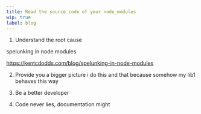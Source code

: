 ```yaml
---
title: Read the source code of your node_modules
wip: true
label: blog
--- 
```


1. Understand the root cause

spelunking in node modules

https://kentcdodds.com/blog/spelunking-in-node-modules

2. Provide you a bigger picture
i do this and that because somehow my lib1 behaves this way 

3. Be a better developer

4. Code never lies, documentation might